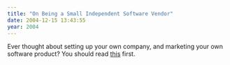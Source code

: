 ```yaml
---
title: "On Being a Small Independent Software Vendor"
date: 2004-12-15 13:43:55
year: 2004
---
```

Ever thought about setting up your own company, and marketing your own software product?  You should read <a href="http://msdn.microsoft.com/longhorn/understanding/columns/default.aspx?pull=/library/en-us/dnsoftware/html/software12142004.asp">this</a> first.
